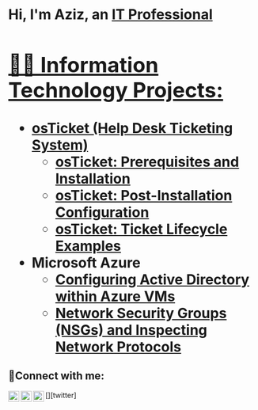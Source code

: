 <h1>Hi, I'm Aziz, an <a href="https://linkedin.com/in/aziz-mukhammadkulov-1398b9314/">IT Professional

<h2>👨‍💻 Information Technology Projects:</h2>

- <b>osTicket (Help Desk Ticketing System)</b>
  - [osTicket: Prerequisites and Installation](https://github.com/InfoTAziz/osticket-prereqs/blob/main/README.md)
  - [osTicket: Post-Installation Configuration](https://github.com/InfoTAziz/configure-ad/blob/main/README.md)
  - [osTicket: Ticket Lifecycle Examples](https://github.com/InfoTAziz/ticket-lifecycles/blob/main/README.md)
- <b>Microsoft Azure</b>
  - [Configuring Active Directory within Azure VMs](https://github.com/InfoTAziz/On-premises-Active-Directory-Deployed-in-the-Cloud-Azure-/blob/main/README.md)
  - [Network Security Groups (NSGs) and Inspecting Network Protocols](https://github.com/InfoTAziz/azure-network-protocols/blob/main/README.md)

<h2>🤳Connect with me:</h2>

[<img align="left" alt="Josh | Twitter" width="22px" src="https://cdn.jsdelivr.net/npm/simple-icons@v3/icons/twitter.svg" />][twitter]
[<img align="left" alt="Josh | LinkedIn" width="22px" src="https://cdn.jsdelivr.net/npm/simple-icons@v3/icons/linkedin.svg" />][linkedin]
[<img align="left" alt="Josh | Instagram" width="22px" src="https://cdn.jsdelivr.net/npm/simple-icons@v3/icons/instagram.svg" />][instagram]

[instagram]: https://www.instagram.com/abd.ul.aziz_m/
[linkedin]: https://linkedin.com/in/aziz-mukhammadkulov-1398b9314/
